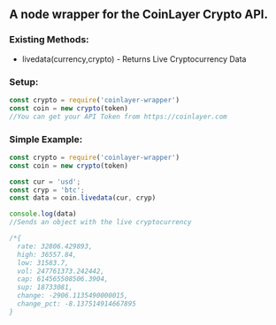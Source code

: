 ## A node wrapper for the CoinLayer Crypto API.

### Existing Methods:
* livedata(currency,crypto) - Returns Live Cryptocurrency Data
### Setup:

```javascript
const crypto = require('coinlayer-wrapper')
const coin = new crypto(token)
//You can get your API Token from https://coinlayer.com
```



### Simple Example:
```js
const crypto = require('coinlayer-wrapper')
const coin = new crypto(token)

const cur = 'usd';
const cryp = 'btc';
const data = coin.livedata(cur, cryp)

console.log(data)
//Sends an object with the live cryptocurrency

/*{
  rate: 32806.429893,
  high: 36557.84,
  low: 31583.7,
  vol: 247761373.242442,
  cap: 614565508506.3904,
  sup: 18733081,
  change: -2906.1135490000015,
  change_pct: -8.137514914667895
}


```




